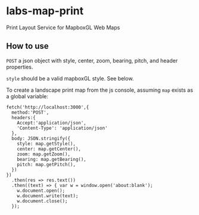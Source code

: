 # labs-map-print

Print Layout Service for MapboxGL Web Maps

## How to use

`POST` a json object with style, center, zoom, bearing, pitch, and header properties.

`style` should be a valid mapboxGL style.  See below.

To create a landscape print map from the js console, assuming `map` exists as a global variable:
```
fetch('http://localhost:3000',{
  method:'POST',
  headers:{
    Accept:'application/json',
    'Content-Type': 'application/json'
  },
  body: JSON.stringify({
    style: map.getStyle(),
    center: map.getCenter(),
    zoom: map.getZoom(),
    bearing: map.getBearing(),
    pitch: map.getPitch(),
  })
})
  .then(res => res.text())
  .then((text) => { var w = window.open('about:blank');
    w.document.open();
    w.document.write(text);
    w.document.close();
  });
```
